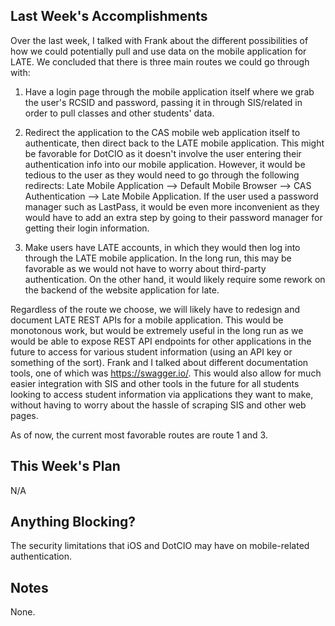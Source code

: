 ## Last Week's Accomplishments

Over the last week, I talked with Frank about the different possibilities of how we could potentially pull and use 
data on the mobile application for LATE. We concluded that there is three main routes we could go through with:

1) Have a login page through the mobile application itself where we grab the user's RCSID and password, passing it in 
through SIS/related in order to pull classes and other students' data.

2) Redirect the application to the CAS mobile web application itself to authenticate, then direct back to the LATE mobile
application. This might be favorable for DotCIO as it doesn't involve the user entering their authentication info
into our mobile application. However, it would be tedious to the user as they would need to go through the following
redirects: Late Mobile Application --> Default Mobile Browser --> CAS Authentication --> Late Mobile Application.
If the user used a password manager such as LastPass, it would be even more inconvenient as they would have to add
an extra step by going to their password manager for getting their login information.

3) Make users have LATE accounts, in which they would then log into through the LATE mobile application. In the long
run, this may be favorable as we would not have to worry about third-party authentication. On the other hand, it would
likely require some rework on the backend of the website application for late.

Regardless of the route we choose, we will likely have to redesign and document LATE REST APIs for a mobile application.
This would be monotonous work, but would be extremely useful in the long run as we would be able to expose REST API 
endpoints for other applications in the future to access for various student information (using an API key or something
of the sort). Frank and I talked about different documentation tools, one of which was https://swagger.io/. This would
also allow for much easier integration with SIS and other tools in the future for all students looking to access 
student information via applications they want to make, without having to worry about the hassle of scraping SIS and
other web pages.

As of now, the current most favorable routes are route 1 and 3.

## This Week's Plan

N/A

## Anything Blocking?

The security limitations that iOS and DotCIO may have on mobile-related authentication.

## Notes

None.
